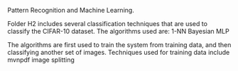 Pattern Recognition and Machine Learning.

Folder H2 includes several classification techniques that are used to classify
the CIFAR-10 dataset. The algorithms used are:
	1-NN
	Bayesian
	MLP

The algorithms are first used to train the system from training data, and
then classifying another set of images. Techniques used for training data 
include
	mvnpdf
	image splitting
